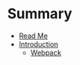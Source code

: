 # Summary

* [Read Me](/README.md)
* [Introduction](introduction/README.md)
  * [Webpack](/introduction/Webpack.md)